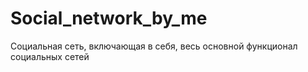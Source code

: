 # Social_network_by_me
Социальная сеть, включающая в себя, весь основной функционал социальных сетей
